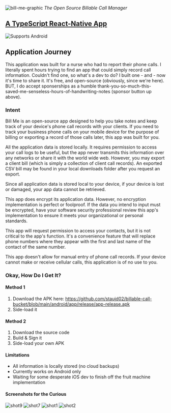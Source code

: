 ![bill-me-graphic](https://user-images.githubusercontent.com/20073760/161642146-43aa982e-d43f-4459-9c09-a02e303eab65.png)
*The Open Source Billable Call Manager*

## [A TypeScript React-Native App](https://www.typescriptlang.org/)

<p>
  <!-- Android -->
  <img alt="Supports Android" longdesc="Supports Android" src="https://img.shields.io/badge/Android-4630EB.svg?style=flat-square&logo=ANDROID&labelColor=A4C639&logoColor=fff" />
</p>

## Application Journey
This application was built for a nurse who had to report their phone calls. I literally spent hours trying to find an app that could simply record call information. Couldn't find one, so what's a dev to do? I built one - and - now it's time to share it. It's free, and open-source (obviously, since we're here). BUT, I do accept sponserships as a humble thank-you-so-much-this-saved-me-senseless-hours-of-handwriting-notes (sponsor button up above).

### Intent
Bill Me is an open-source app designed to help you take notes and keep track of your device's phone call records with your clients. If you need to track your business phone calls on your mobile device for the purpose of billing or exporting a record of those calls later, this app was built for you.

All the application data is stored locally. It requires permission to access your call logs to be useful, but the app never transmits this information over any networks or share it with the world wide web. However, you may export a client bill (which is simply a collection of client call records). An exported CSV bill may be found in your local downloads folder after you request an export.

Since all application data is stored local to your device, if your device is lost or damaged, your app data cannot be retrieved.

This app does encrypt its application data. However, no encryption implementation is perfect or foolproof. If the data you intend to input must be encrypted, have your software security professional review this app's implementation to ensure it meets your organizational or personal standards.

This app will request permission to access your contacts, but it is not critical to the app's function. It's a convenience feature that will replace phone numbers where they appear with the first and last name of the contact of the same number.

This app doesn't allow for manual entry of phone call records. If your device cannot make or receive cellular calls, this application is of no use to you.

### Okay, How Do I Get It?

#### Method 1
1. Download the APK here: https://github.com/staujd02/billable-call-bucket/blob/main/android/app/release/app-release.apk
2. Side-load it
#### Method 2
1. Download the source code
2. Build & Sign it
4. Side-load your own APK

#### Limitations
- All information is locally stored (no cloud backups)
- Currently works on Android only
- Waiting for some desperate iOS dev to finish off the fruit machine implementation

#### Screenshots for the Curious
![shot9](https://user-images.githubusercontent.com/20073760/161645992-7da7e278-5c71-46da-bfdf-f935b2c31761.png)
![shot7](https://user-images.githubusercontent.com/20073760/161646127-fd2262d7-e419-4385-aaef-1b960ce04880.png)
![shot1](https://user-images.githubusercontent.com/20073760/161645946-72ae2230-6956-4a22-b612-03163b911610.jpg)
![shot2](https://user-images.githubusercontent.com/20073760/161645965-3359e388-d5ca-4e83-83ac-2c54a14c128f.jpg)
